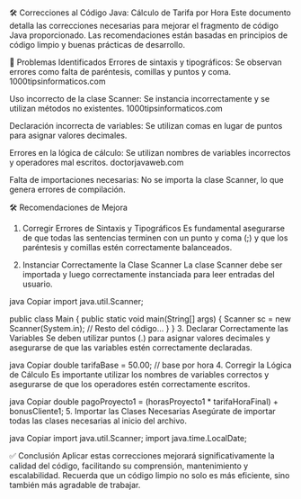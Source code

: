 
🛠️ Correcciones al Código Java: Cálculo de Tarifa por Hora
Este documento detalla las correcciones necesarias para mejorar el fragmento de código Java proporcionado. Las recomendaciones están basadas en principios de código limpio y buenas prácticas de desarrollo.

📌 Problemas Identificados
Errores de sintaxis y tipográficos: Se observan errores como falta de paréntesis, comillas y puntos y coma.
1000tipsinformaticos.com

Uso incorrecto de la clase Scanner: Se instancia incorrectamente y se utilizan métodos no existentes.
1000tipsinformaticos.com

Declaración incorrecta de variables: Se utilizan comas en lugar de puntos para asignar valores decimales.

Errores en la lógica de cálculo: Se utilizan nombres de variables incorrectos y operadores mal escritos.
doctorjavaweb.com

Falta de importaciones necesarias: No se importa la clase Scanner, lo que genera errores de compilación.

🛠️ Recomendaciones de Mejora
1. Corregir Errores de Sintaxis y Tipográficos
Es fundamental asegurarse de que todas las sentencias terminen con un punto y coma (;) y que los paréntesis y comillas estén correctamente balanceados.

2. Instanciar Correctamente la Clase Scanner
La clase Scanner debe ser importada y luego correctamente instanciada para leer entradas del usuario.

java
Copiar
import java.util.Scanner;

public class Main {
    public static void main(String[] args) {
        Scanner sc = new Scanner(System.in);
        // Resto del código...
    }
}
3. Declarar Correctamente las Variables
Se deben utilizar puntos (.) para asignar valores decimales y asegurarse de que las variables estén correctamente declaradas.

java
Copiar
double tarifaBase = 50.00; // base por hora
4. Corregir la Lógica de Cálculo
Es importante utilizar los nombres de variables correctos y asegurarse de que los operadores estén correctamente escritos.

java
Copiar
double pagoProyecto1 = (horasProyecto1 * tarifaHoraFinal) + bonusCliente1;
5. Importar las Clases Necesarias
Asegúrate de importar todas las clases necesarias al inicio del archivo.

java
Copiar
import java.util.Scanner;
import java.time.LocalDate;

✅ Conclusión
Aplicar estas correcciones mejorará significativamente la calidad del código, facilitando su comprensión, mantenimiento y escalabilidad. Recuerda que un código limpio no solo es más eficiente, sino también más agradable de trabajar.


